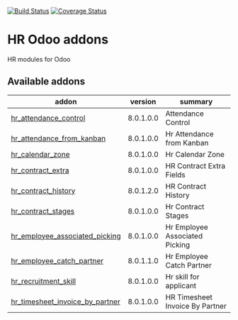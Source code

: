 [![Build Status](https://travis-ci.org/avanzosc/hr-addons.svg?branch=8.0)](https://travis-ci.org/avanzosc/hr-addons)
[![Coverage Status](https://coveralls.io/repos/github/avanzosc/hr-addons/badge.svg?branch=8.0)](https://coveralls.io/github/avanzosc/hr-addons?branch=8.0)

HR Odoo addons
===============

HR modules for Odoo

[//]: # (addons)

Available addons
----------------
addon | version | summary
--- | --- | ---
[hr_attendance_control](hr_attendance_control) | 8.0.1.0.0 | Attendance Control
[hr_attendance_from_kanban](hr_attendance_from_kanban) | 8.0.1.0.0 | Hr Attendance from Kanban
[hr_calendar_zone](hr_calendar_zone) | 8.0.1.0.0 | Hr Calendar Zone
[hr_contract_extra](hr_contract_extra) | 8.0.1.0.0 | HR Contract Extra Fields
[hr_contract_history](hr_contract_history) | 8.0.1.2.0 | HR Contract History
[hr_contract_stages](hr_contract_stages) | 8.0.1.0.0 | Hr Contract Stages
[hr_employee_associated_picking](hr_employee_associated_picking) | 8.0.1.0.0 | Hr Employee Associated Picking
[hr_employee_catch_partner](hr_employee_catch_partner) | 8.0.1.1.0 | Hr Employee Catch Partner
[hr_recruitment_skill](hr_recruitment_skill) | 8.0.1.0.0 | Hr skill for applicant
[hr_timesheet_invoice_by_partner](hr_timesheet_invoice_by_partner) | 8.0.1.0.0 | HR Timesheet Invoice By Partner

[//]: # (end addons)
